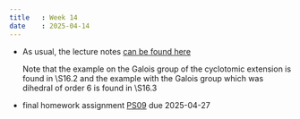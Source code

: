 ```yaml
---
title   : Week 14
date    : 2025-04-14
---
```


- As usual, the lecture notes [can be found
  here](/course-content/comm-rings-fields-and-galois-theory.pdf)

  Note that the example on the Galois group of the cyclotomic
  extension is found in \S16.2 and the example with the Galois group
  which was dihedral of order 6 is found in \S16.3

- final homework assignment
  [PS09](/course-assignments/PS9--galois-examples.pdf) due 2025-04-27
